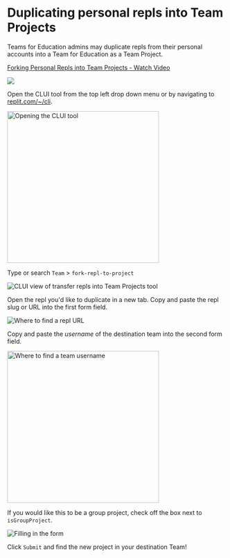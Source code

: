 # Duplicating personal repls into Team Projects 

Teams for Education admins may duplicate repls from their personal accounts into a Team for Education as a Team Project.

<a href="https://www.loom.com/share/31e2d176705844369364e4339961e292">
    <p>Forking Personal Repls into Team Projects  - Watch Video</p>
    <img style="max-width:600px;" src="https://cdn.loom.com/sessions/thumbnails/31e2d176705844369364e4339961e292-with-play.gif">
  </a>

Open the CLUI tool from the top left drop down menu or by navigating to [replit.com/~/cli](https://replit.com/~/cli).

<img src="/images/teamsForEducation/CLUI.png" 
     alt="Opening the CLUI tool" 
     style="width: 350px !important;">


Type or search `Team` > `fork-repl-to-project`

![CLUI view of transfer repls into Team Projects tool](/images/teamsForEducation/fork-repl-to-teamproject.gif)

Open the repl you'd like to duplicate in a new tab. Copy and paste the repl slug or URL into the first form field. 

![Where to find a repl URL](/images/teamsForEducation/repl-url.png)

Copy and paste the *username* of the destination team into the second form field.

<img src="/images/teamsForEducation/team-username.png" 
     alt="Where to find a team username" 
     style="width: 350px !important;">

If you would like this to be a group project, check off the box next to `isGroupProject`.

![Filling in the form](/images/teamsForEducation/formfill.gif)

Click `Submit` and find the new project in your destination Team! 
